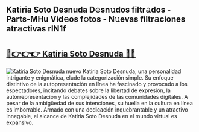 ## Katiria Soto Desnuda D𝚎sn𝚞dos filtr𝚊dos - Parts-MHu Vid𝚎os f𝚘tos - N𝚞evas filtr𝚊ciones atr𝚊ctivas rlN1f

# <h2><a href="http://mb4uiya.tromn.icu/?c=Katiria+Soto+Desnuda">🔗👉👉👉 Katiria Soto Desnuda 🔗🔗</a></h2>

[![Katiria Soto Desnuda nuevo](https://i.imgur.com/pEAQMta.gif)](http://mb4uiya.tromn.icu/?c=Katiria+Soto+Desnuda)
Katiria Soto Desnuda, una personalidad intrigante y enigmática, elude la categorización simple. Su enfoque distintivo de la autopresentación en línea ha fascinado y provocado a los espectadores, incitando debates sobre la libertad de expresión, la autorrepresentación y las complejidades de las comunidades digitales. A pesar de la ambigüedad de sus intenciones, su huella en la cultura en línea es imborrable. Armado con una dedicación inquebrantable y un atractivo innegable, el alcance de Katiria Soto Desnuda en el mundo virtual es expansivo.
